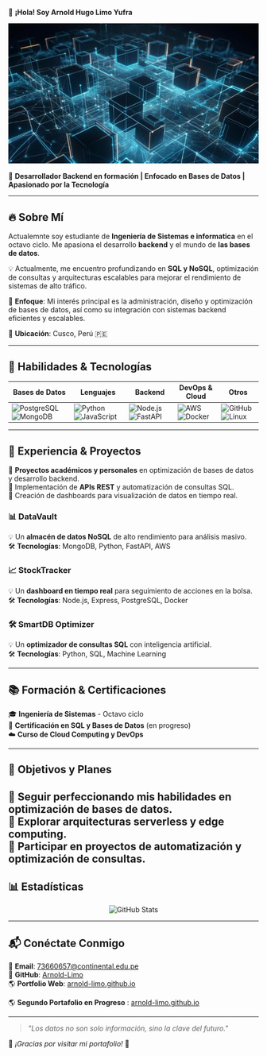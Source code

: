 💾 **¡Hola! Soy Arnold Hugo Limo Yufra**

![Portada](https://raw.githubusercontent.com/Arnold-star-lab/Arnold-Limo.github.io/main/images/image1.jpg)  

🎯 **Desarrollador Backend en formación | Enfocado en Bases de Datos | Apasionado por la Tecnología**  

---

## 🔥 Sobre Mí  

Actualemnte soy estudiante de **Ingeniería de Sistemas e informatica** en el octavo ciclo. Me apasiona el desarrollo **backend** y el mundo de **las bases de datos**.  

💡 Actualmente, me encuentro profundizando en **SQL y NoSQL**, optimización de consultas y arquitecturas escalables para mejorar el rendimiento de sistemas de alto tráfico.  

🎯 **Enfoque**: Mi interés principal es la administración, diseño y optimización de bases de datos, así como su integración con sistemas backend eficientes y escalables.  

📍 **Ubicación**: Cusco, Perú 🇵🇪  

---

## 🚀 Habilidades & Tecnologías  

| **Bases de Datos** | **Lenguajes** | **Backend** | **DevOps & Cloud** | **Otros** |
|--------------------|--------------|-------------|--------------------|-----------|
| ![PostgreSQL](https://img.shields.io/badge/PostgreSQL-316192?style=for-the-badge&logo=postgresql&logoColor=white) ![MongoDB](https://img.shields.io/badge/MongoDB-47A248?style=for-the-badge&logo=mongodb&logoColor=white) | ![Python](https://img.shields.io/badge/Python-3776AB?style=for-the-badge&logo=python&logoColor=white) ![JavaScript](https://img.shields.io/badge/JavaScript-F7DF1E?style=for-the-badge&logo=javascript&logoColor=black) | ![Node.js](https://img.shields.io/badge/Node.js-43853D?style=for-the-badge&logo=node.js&logoColor=white) ![FastAPI](https://img.shields.io/badge/FastAPI-009688?style=for-the-badge&logo=fastapi&logoColor=white) | ![AWS](https://img.shields.io/badge/AWS-232F3E?style=for-the-badge&logo=amazon-aws&logoColor=white) ![Docker](https://img.shields.io/badge/Docker-2496ED?style=for-the-badge&logo=docker&logoColor=white) | ![GitHub](https://img.shields.io/badge/GitHub-181717?style=for-the-badge&logo=github&logoColor=white) ![Linux](https://img.shields.io/badge/Linux-FCC624?style=for-the-badge&logo=linux&logoColor=black) |

---

## 💼 Experiencia & Proyectos  

🔹 **Proyectos académicos y personales** en optimización de bases de datos y desarrollo backend.  
🔹 Implementación de **APIs REST** y automatización de consultas SQL.  
🔹 Creación de dashboards para visualización de datos en tiempo real.  

### 📊 **DataVault**  
💡 Un **almacén de datos NoSQL** de alto rendimiento para análisis masivo.  
🛠️ **Tecnologías**: MongoDB, Python, FastAPI, AWS  

### 📈 **StockTracker**  
💡 Un **dashboard en tiempo real** para seguimiento de acciones en la bolsa.  
🛠️ **Tecnologías**: Node.js, Express, PostgreSQL, Docker  

### 🛠️ **SmartDB Optimizer**  
💡 Un **optimizador de consultas SQL** con inteligencia artificial.  
🛠️ **Tecnologías**: Python, SQL, Machine Learning  

---

## 📚 Formación & Certificaciones  

🎓 **Ingeniería de Sistemas** - Octavo ciclo  
📜 **Certificación en SQL y Bases de Datos** (en progreso)  
☁️ **Curso de Cloud Computing y DevOps**  

---

## 🎯 Objetivos y Planes  

🔹 Seguir perfeccionando mis habilidades en **optimización de bases de datos**.  
🔹 Explorar arquitecturas **serverless y edge computing**.  
🔹 Participar en proyectos de **automatización y optimización de consultas**.  
---

## 📊 Estadísticas  

<p align="center">
  <img src="https://github-readme-stats.vercel.app/api?username=Arnold-star-lab&show_icons=true&theme=radical" alt="GitHub Stats">
</p>

---

## 📬 Conéctate Conmigo  

📧 **Email**: 73660657@continental.edu.pe  
🔗 **GitHub**: [Arnold-Limo](github.com/Arnold-star-lab)  
🌎 **Portfolio Web**: [arnold-limo.github.io](https://arnold-star-lab.github.io/Arnold-Limo.github.io/) 

🌎 **Segundo Portafolio en Progreso** : [arnold-limo.github.io](https://arnold-star-lab.github.io//)

---

> *"Los datos no son solo información, sino la clave del futuro."*  

🌟 *¡Gracias por visitar mi portafolio!* 🚀   
